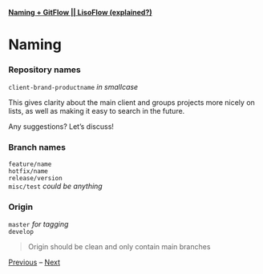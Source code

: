 [**Naming + GitFlow || LisoFlow (explained?)**](./readme.md)

# Naming
  
### Repository names  

`client-brand-productname` _in smallcase_

This gives clarity about the main client and groups projects more nicely on lists, as well as making it easy to search in the future.  

Any suggestions? Let’s discuss!  

### Branch names  

`feature/name`  
`hotfix/name`  
`release/version`  
`misc/test`  _could be anything_

### Origin

`master` _for tagging_  
`develop`  

> Origin should be clean and only contain main branches

[Previous](./intro.md) – [Next](./branching.md)